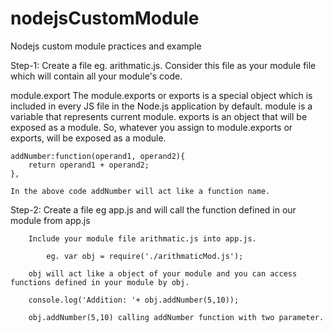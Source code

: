 # nodejsCustomModule
Nodejs custom module practices and example 

Step-1: Create a file eg. arithmatic.js. Consider this file as your module file which will contain all your module's code.
    
   module.export
    The module.exports or exports is a special object which is included in every JS file in the Node.js application by default. 
    module is a variable that represents current module.
    exports is an object that will be exposed as a module. So, whatever you assign to module.exports or exports, will be exposed as a module.

    addNumber:function(operand1, operand2){
        return operand1 + operand2;
    },

    In the above code addNumber will act like a function name.

Step-2: Create a file eg app.js and will call the function defined in our module from app.js

        Include your module file arithmatic.js into app.js.

            eg. var obj = require('./arithmaticMod.js');
        
        obj will act like a object of your module and you can access functions defined in your module by obj.

        console.log('Addition: '+ obj.addNumber(5,10));

        obj.addNumber(5,10) calling addNumber function with two parameter.

